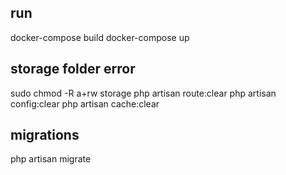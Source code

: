 ## run
docker-compose build
docker-compose up

## storage folder error
sudo chmod -R a+rw storage
php artisan route:clear
php artisan config:clear
php artisan cache:clear

## migrations
php artisan migrate
